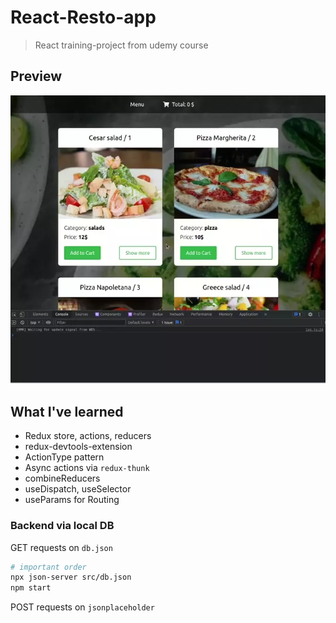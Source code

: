 # React-Resto-app

> React training-project from udemy course

## Preview

![preview-image](./preview.webp)

## What I've learned

- Redux store, actions, reducers
- redux-devtools-extension
- ActionType pattern
- Async actions via `redux-thunk`
- combineReducers
- useDispatch, useSelector
- useParams for Routing

### Backend via local DB

GET requests on `db.json`

```sh
# important order
npx json-server src/db.json
npm start
```

POST requests on `jsonplaceholder`

